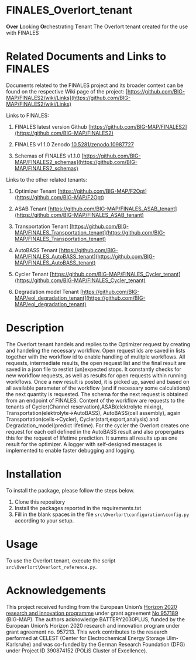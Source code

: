 # FINALES_Overlort_tenant
**Over** **L**ooking **Or**chestrating **T**enant
The Overlort tenant created for the use with FINALES


# Related Documents and Links to FINALES

Documents related to the FINALES project and its broader context can be found on the
respective Wiki page of the project:
[https://github.com/BIG-MAP/FINALES2/wiki/Links](https://github.com/BIG-MAP/FINALES2/wiki/Links)

Links to FINALES:

1. FINALES latest version Github
[https://github.com/BIG-MAP/FINALES2](https://github.com/BIG-MAP/FINALES2)

1. FINALES v1.1.0 Zenodo
[10.5281/zenodo.10987727](10.5281/zenodo.10987727)

1. Schemas of FINALES v1.1.0
[https://github.com/BIG-MAP/FINALES2_schemas](https://github.com/BIG-MAP/FINALES2_schemas)

Links to the other related tenants:

1. Optimizer Tenant
[https://github.com/BIG-MAP/F2Opt](https://github.com/BIG-MAP/F2Opt)

1. ASAB Tenant
[https://github.com/BIG-MAP/FINALES_ASAB_tenant](https://github.com/BIG-MAP/FINALES_ASAB_tenant)

1. Transportation Tenant
[https://github.com/BIG-MAP/FINALES_Transportation_tenant](https://github.com/BIG-MAP/FINALES_Transportation_tenant)

1. AutoBASS Tenant
[https://github.com/BIG-MAP/FINALES_AutoBASS_tenant](https://github.com/BIG-MAP/FINALES_AutoBASS_tenant)

1. Cycler Tenant
[https://github.com/BIG-MAP/FINALES_Cycler_tenant](https://github.com/BIG-MAP/FINALES_Cycler_tenant)

1. Degradation model Tenant
[https://github.com/BIG-MAP/eol_degradation_tenant](https://github.com/BIG-MAP/eol_degradation_tenant)


# Description

The Overlort tenant handels and replies to the Optimizer request by creating and handeling the necessary workflow. 
Open request ids are saved in lists together with the workflow id to enable handling of mulitple workflows.
All requests, intermediate results, the open request list and the final result are saved in a json file to restist (un)expected stops.
It constantly checks for new workflow requests, as well as results for open requests within running workflows. 
Once a new result is posted, it is picked up, saved and based on all available parameter of the workflow (and if necessary some calculations) the next quantity is requested. The schema for the next request is obtained from an endpoint of FINALES.
Content of the workflow are requests to the tenants of Cycler(Channel reservation),ASAB(elektrolyte mixing), Transportation(elektrolyte->AutoBASS), AutoBASS(cell assembly), again Transportation(cells->Cycler), Cycler(start,export,analysis) and Degradation_model(predict lifetime). For the cycler the Overlort creates one request for each cell defined in the AutoBASS result and also propergates this for the request of lifetime prediction. It summs all results up as one result for the optimizer.
A logger with self-designed messages is implemented to enable faster debugging and logging.

# Installation

To install the package, please follow the steps below.

1. Clone this repository
1. Install the packages reported in the requirements.txt
1. Fill in the blank spaces in the file `src\Overlort\configuration\config.py` according
to your setup.

# Usage 

To use the Overlort tenant, execute the script `src\Overlort\Overlort_reference.py`.

# Acknowledgements

This project received funding from the European Union’s
[Horizon 2020 research and innovation programme](https://ec.europa.eu/programmes/horizon2020/en)
under grant agreement [No 957189](https://cordis.europa.eu/project/id/957189) (BIG-MAP).
The authors acknowledge BATTERY2030PLUS, funded by the European Union’s Horizon 2020
research and innovation program under grant agreement no. 957213.
This work contributes to the research performed at CELEST (Center for Electrochemical
Energy Storage Ulm-Karlsruhe) and was co-funded by the German Research Foundation (DFG)
under Project ID 390874152 (POLiS Cluster of Excellence).
